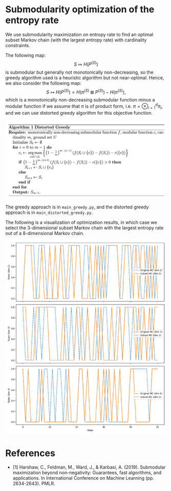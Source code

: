 # Submodularity optimization of the entropy rate

We use submodularity maximization on entropy rate to find an optimal subset Markov chain (with the largest entropy rate) with cardinality constraints.

The following map:
$$S \mapsto H(P^{(S)})$$
is submodular but generally not monotonically non-decreasing, so the greedy algorithm used is a heuristic algorithm but not near-optimal. Hence, we also consider the following map:
$$S \mapsto H(P^{(S)}) = H(\pi^{(S)} \boxtimes P^{(S)}) - H(\pi^{(S)}),$$
which is a monotonically non-decreasing submodular function minus a modular function if we assume that $\pi$ is of product form, i.e. $\pi = \otimes_{i=1}^d \pi_i$, and we can use distorted greedy algorithm for this objective function.

![Distorted Greedy Algorithm](/assets/distgrdy.png)

The greedy approach is in `main_greedy.py`, and the distorted greedy approach is in `main_distorted_greedy.py`.

The following is a visualization of optimization results, in which case we select the 3-dimensional subset Markov chain with the largest entropy rate out of a 8-dimensional Markov chain.

![visualization](/assets/entropy_rate_simulation.png)

# References
* [1] Harshaw, C., Feldman, M., Ward, J., & Karbasi, A. (2019). Submodular maximization beyond non-negativity: Guarantees, fast algorithms, and applications. In International Conference on Machine Learning (pp. 2634-2643). PMLR.
